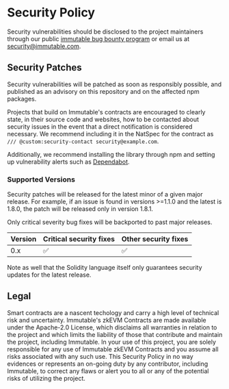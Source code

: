 # Security Policy

Security vulnerabilities should be disclosed to the project maintainers through our public [immutable bug bounty program](https://bugcrowd.com/immutable-og) or email us at security@immutable.com.

## Security Patches

Security vulnerabilities will be patched as soon as responsibly possible, and published as an advisory on this repository and on the affected npm packages.

Projects that build on Immutable's contracts are encouraged to clearly state, in their source code and websites, how to be contacted about security issues in the event that a direct notification is considered necessary. We recommend including it in the NatSpec for the contract as `/// @custom:security-contact security@example.com`.

Additionally, we recommend installing the library through npm and setting up vulnerability alerts such as [Dependabot].

[Dependabot]: https://docs.github.com/en/code-security/supply-chain-security/understanding-your-software-supply-chain/about-supply-chain-security#what-is-dependabot

### Supported Versions

Security patches will be released for the latest minor of a given major release. For example, if an issue is found in versions >=1.1.0 and the latest is 1.8.0, the patch will be released only in version 1.8.1.

Only critical severity bug fixes will be backported to past major releases.

| Version | Critical security fixes | Other security fixes |
| ------- | ----------------------- | -------------------- |
| 0.x     | :white_check_mark:      | :white_check_mark:   |

Note as well that the Solidity language itself only guarantees security updates for the latest release.

## Legal

Smart contracts are a nascent techology and carry a high level of technical risk and uncertainty. Immutable's zkEVM Contracts are made available under the Apache-2.0 License, which disclaims all warranties in relation to the project and which limits the liability of those that contribute and maintain the project, including Immutable. In your use of this project, you are solely responsible for any use of Immutable zkEVM Contracts and you assume all risks associated with any such use. This Security Policy in no way evidences or represents an on-going duty by any contributor, including Immutable, to correct any flaws or alert you to all or any of the potential risks of utilizing the project.